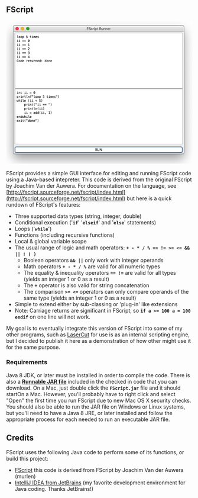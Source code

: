 ## FScript

<p align="center"><img src="https://github.com/wholder/FScript/blob/master/images/FScript%20Screenshot.png"></p>

FScript provides a simple GUI interface for editing and running FScript code using a Java-based intepreter.  This code is derived from the original FScript by Joachim Van der Auwera.  For documentation on the language, see [http://fscript.sourceforge.net/fscript/index.html](http://fscript.sourceforge.net/fscript/index.html) but here is a quick rundown of FScript's features:

 - Three supported data types (string, integer, double)
 - Conditional execution ('**`if`**' '**`elseif`**' and '**`else`**' statements)
 - Loops ('**`while`**')
 - Functions (including recursive functions)
 - Local & global variable scope
 - The usual range of logic and math operators: **`+ - * / % == != >= <= && || ! ( )`** 
   - Boolean operators **`&& ||`** only work with integer operands
   - Math operators **`+ - * / %`** are valid for all numeric types
   - The equality & inequality operators **`== !=`** are valid for all types (yields an integer 1 or 0 as a result)
   - The **`+`** operator is also valid for string concatenation
   - The comparison **`>= <=`** operators can only compare operands of the same type (yields an integer 1 or 0 as a result)
 - Simple to extend either by sub-classing or 'plug-in' like extensions
 - Note: Carriage returns are significant in FScript, so **`if a >= 100 a = 100 endif`** on one line will not work.

My goal is to eventually integrate this version of FScript into some of my other programs, such as [LaserCut](https://github.com/wholder/LaserCut) for use is as an internal scripting engine, but I decided to publish it here as a demonstration of how other might use it for the same purpose.

### Requirements
Java 8 JDK, or later must be installed in order to compile the code.  There is also a [**Runnable JAR file**](https://github.com/wholder/FScript/blob/master/out/artifacts/FScript_jar) included in the checked in code that you can download.   On a Mac, just double click the **`FScript.jar`** file and it should startOn a Mac.  However, you'll probably have to right click and select "Open" the  first time you run FScript due to new Mac OS X security checks.  You should also be able to run the JAR file on Windows or Linux systems, but you'll need to have a Java 8 JRE, or later installed and follow the appropriate process for each needed to run an executable JAR file.

## Credits
FScript uses the following Java code to perform some of its functions, or build this project:
- [FScript](http://fscript.sourceforge.net) this code is derived from FScript by Joachim Van der Auwera (murlen)
- [IntelliJ IDEA from JetBrains](https://www.jetbrains.com/idea/) (my favorite development environment for Java coding. Thanks JetBrains!)
